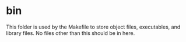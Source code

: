 # bin

This folder is used by the Makefile to store object files, executables, and library files. No files other than this should be in here.
